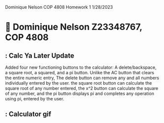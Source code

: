 Dominique Nelson
COP 4808
Homework 1
1/28/2023
# :wave: Dominique Nelson Z23348767, COP 4808

## : Calc Ya Later Update

Added four new functioning buttons to the calculator: A delete/backspace, a square root, a squared, and a pi button.  Unlike the AC button that clears the entire numeric entry, The delete button can remove any and all numbers individually entered by the user.
the square root button can calculate the square root of any number entered, the x^2 button can calculate the square of any number, and the pi button displays pi and completes any operation using pi, entered by the user.

## : Calculator gif



